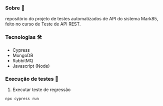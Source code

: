 ### Sobre 📝
repositório do projeto de testes automatizados de API do sistema Mark85, feito no curso de Teste de API REST.

### Tecnologias 🛠️
* Cypress
* MongoDB
* RabbitMQ
* Javascript (Node)

### Execução de testes 🐞

1. Executar teste de regressão
```
npx cypress run
```